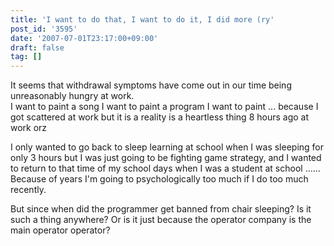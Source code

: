 ```yaml
---
title: 'I want to do that, I want to do it, I did more (ry'
post_id: '3595'
date: '2007-07-01T23:17:00+09:00'
draft: false
tag: []
---
```


It seems that withdrawal symptoms have come out in our time being unreasonably hungry at work.  
I want to paint a song I want to paint a program I want to paint ... because I got scattered at work but it is a reality is a heartless thing 8 hours ago at work orz

I only wanted to go back to sleep learning at school when I was sleeping for only 3 hours but I was just going to be fighting game strategy, and I wanted to return to that time of my school days when I was a student at school ...... Because of years I'm going to psychologically too much if I do too much recently.

But since when did the programmer get banned from chair sleeping? Is it such a thing anywhere? Or is it just because the operator company is the main operator operator?